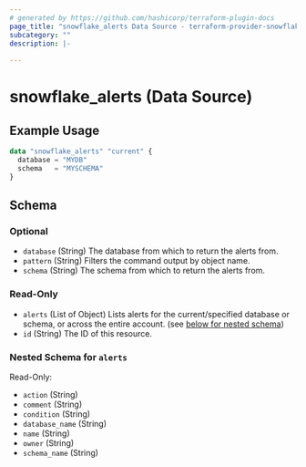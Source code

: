 ```yaml
---
# generated by https://github.com/hashicorp/terraform-plugin-docs
page_title: "snowflake_alerts Data Source - terraform-provider-snowflake"
subcategory: ""
description: |-
  
---
```


# snowflake_alerts (Data Source)



## Example Usage

```terraform
data "snowflake_alerts" "current" {
  database = "MYDB"
  schema   = "MYSCHEMA"
}
```

<!-- schema generated by tfplugindocs -->
## Schema

### Optional

- `database` (String) The database from which to return the alerts from.
- `pattern` (String) Filters the command output by object name.
- `schema` (String) The schema from which to return the alerts from.

### Read-Only

- `alerts` (List of Object) Lists alerts for the current/specified database or schema, or across the entire account. (see [below for nested schema](#nestedatt--alerts))
- `id` (String) The ID of this resource.

<a id="nestedatt--alerts"></a>
### Nested Schema for `alerts`

Read-Only:

- `action` (String)
- `comment` (String)
- `condition` (String)
- `database_name` (String)
- `name` (String)
- `owner` (String)
- `schema_name` (String)
